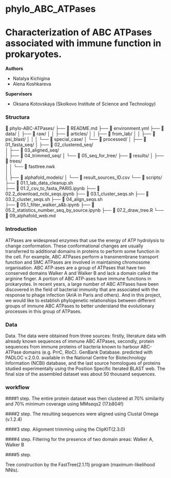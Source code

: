 # phylo_ABC_ATPases


# Characterization of ABC ATPases associated with immune function in prokaryotes.

**Authors**  
- Natalya Kichigina
- Alena Koshkareva

**Supervisors**  
- Oksana Kotovskaya (Skolkovo Institute of Science and Technology)

 ### Structura 

📁 phylo-ABC-ATPases/
├── 📄 README.md 
├── 📄 environment.yml 
├── 📁 data/
│   ├── 📁 raw/
│   │   ├── 📁 articles/
│   │   ├── 📁 from_lab/
│   │   ├── 📁 psi_blast/ 
│   │   │   └── 📁 special_case/
│   └── 📁 processed/
│       ├── 📁 01_fasta_seq/
│       ├── 📁 02_clustered_seq/  
│       ├── 📁 03_aligned_seq/  
│       ├── 📁 04_trimmed_seq/
│       └── 📁 05_seq_for_tree/ 
├── 📁 results/
│   ├── 📁 trees/  
│   │   └── 📄 fasttree.nwk  
│   │   
│   ├── 📁 alphafold_models/ 
│   └── 📄 result_sources_ID.csv
└── 📁 scripts/
    ├── 📄 01.1_lab_data_cleanup.sh   
    ├── 📄 01.2_csv_to_fasta_PARIS.ipynb
    ├── 📄 02.2_download_ncbi_seqs.ipynb 
    ├── 📄 03.1_cluster_seqs.sh 
    ├── 📄 03.2_cluster_seqs.sh 
    ├── 📄 04_align_seqs.sh  
    ├── 📄 05.1_filter_walker_a&b.ipynb
    ├── 📄 05.2_statistics_number_seq_by_source.ipynb
    ├── 📄 07.2_draw_tree.R
    └── 📄 09_alphafold_web.md  



### Introduction

 ATPases are widespread enzymes that use the energy of ATP hydrolysis to change conformation. These conformational changes are usually transferred to additional domains in proteins to perform some function in the cell. For example, ABC ATPases perform a transmembrane transport function and SMC ATPases are involved in maintaining chromosome organisation. ABC ATP-ases are a group of ATPases that have two conserved domains Walker A and Walker B and lack a domain called the arginine finger. 
A portion of ABC ATP-ases have immune functions in prokaryotes. In recent years, a large number of ABC ATPases have been discovered in the field of bacterial immunity that are associated with the response to phage infection (AriA in Paris and others). 
And in this project, we would like to establish phylogenetic relationships between different groups of immune ABC ATPases to better understand the evolutionary processes in this group of ATPases.


### Data
Data. The data were obtained from three sources: firstly, literature data with already known sequences of immune ABC ATPases, secondly, protein sequences from immune proteins of bacteria known to harbour ABC-ATPase domains (e.g. PrrC, RloC). GenBank Database. predicted with PADLOC v.2.0.0. available in the National Centre for Biotechnology Information (NCBI) database, and the last source homologues of proteins studied experimentally using the Position Specific Iterated BLAST web. The final size of the assembled dataset was about 50 thousand sequences.

### workflow
####1 step.
The entire protein dataset was then clustered at 70% similarity and 70% minimum coverage using MMseqs2 (17.b804f)

####2 step. 
The resulting sequences were aligned using Clustal Omega (v.1.2.4)

####3 step.
Alignment trimming using the ClipKIT(2.3.0)

####4 step.
Filtering for the presence of two domain areas: Walker A, Walker B


####5 step.

Tree construction by the FastTree(2.1.11) program (maximum-likelihood NNIs).